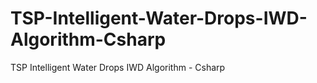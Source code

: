 # TSP-Intelligent-Water-Drops-IWD-Algorithm-Csharp
TSP Intelligent Water Drops IWD Algorithm - Csharp
